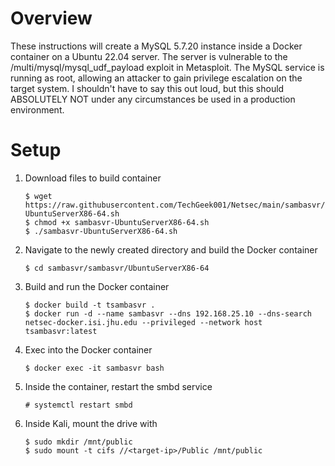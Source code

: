 # Overview
These instructions will create a MySQL 5.7.20 instance inside a Docker container on a Ubuntu 22.04 server. The server is vulnerable to the /multi/mysql/mysql_udf_payload exploit in Metasploit. The MySQL service is running as root, allowing an attacker to gain privilege escalation on the target system. I shouldn't have to say this out loud, but this should ABSOLUTELY NOT under any circumstances be used in a production environment.
# Setup
1. Download files to build container
    ```
    $ wget https://raw.githubusercontent.com/TechGeek001/Netsec/main/sambasvr/sambasvr-UbuntuServerX86-64.sh
    $ chmod +x sambasvr-UbuntuServerX86-64.sh
    $ ./sambasvr-UbuntuServerX86-64.sh
    ```
2. Navigate to the newly created directory and build the Docker container
    ```
    $ cd sambasvr/sambasvr/UbuntuServerX86-64
    ```
3. Build and run the Docker container
    ```
    $ docker build -t tsambasvr .
    $ docker run -d --name sambasvr --dns 192.168.25.10 --dns-search netsec-docker.isi.jhu.edu --privileged --network host tsambasvr:latest
    ```
4. Exec into the Docker container
    ```
    $ docker exec -it sambasvr bash
    ```
5. Inside the container, restart the smbd service
    ```
    # systemctl restart smbd
    ```
6. Inside Kali, mount the drive with
    ```
    $ sudo mkdir /mnt/public
    $ sudo mount -t cifs //<target-ip>/Public /mnt/public
    ```
